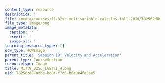 ```yaml
---
content_type: resource
description: ''
file: /media/courses/18-02sc-multivariable-calculus-fall-2010/782562d00dbebd0ff7d6b6a904fe5ae5_MIT18_02SC_L6Brds_4.png
file_type: image/png
image_metadata:
  caption: ''
  credit: ''
  image-alt: ''
learning_resource_types: []
ocw_type: OCWImage
parent_title: 'Session 19: Velocity and Acceleration'
parent_type: CourseSection
resourcetype: Image
title: MIT18_02SC_L6Brds_4.png
uid: 782562d0-0dbe-bd0f-f7d6-b6a904fe5ae5
---
```

